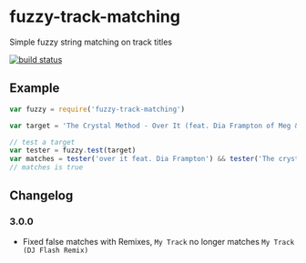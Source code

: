 
# fuzzy-track-matching

Simple fuzzy string matching on track titles

[![build status](https://secure.travis-ci.org/jb55/fuzzy-track-matching.png)](http://travis-ci.org/jb55/fuzzy-track-matching)

## Example

```js
var fuzzy = require('fuzzy-track-matching')

var target = 'The Crystal Method - Over It (feat. Dia Frampton of Meg & Dia)'

// test a target
var tester = fuzzy.test(target)
var matches = tester('over it feat. Dia Frampton') && tester('The crystal method')
// matches is true
```

## Changelog

### 3.0.0

* Fixed false matches with Remixes, `My Track` no longer matches `My Track (DJ Flash Remix)`
